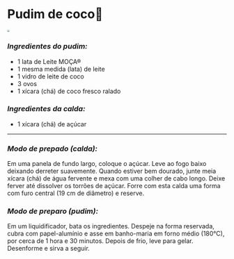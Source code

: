 # Pudim de coco:cake:

 

<img src="C:\Users\fran\Downloads\290892_original.webp" style="zoom:33%;" />



### *Ingredientes do pudim:*

- 1 lata de Leite MOÇA®
- 1 mesma medida (lata) de leite                                                        
- 1 vidro de leite de coco
- 3 ovos
- 1 xícara (chá) de coco fresco ralado



### *Ingredientes da calda:*

- 1 xícara (chá) de açúcar

------

### *Modo de prepado (calda):*

Em uma panela de fundo largo, coloque o açúcar. Leve ao fogo baixo deixando derreter suavemente. Quando estiver bem dourado, junte meia xícara (chá) de água fervente e mexa com uma colher de cabo longo. Deixe ferver até dissolver os torrões de açúcar. Forre com esta calda uma forma com furo central (19 cm de diâmetro) e reserve.

### *Modo de preparo (pudim):*

Em um liquidificador, bata os ingredientes. Despeje na forma reservada, cubra com papel-alumínio e asse em banho-maria em forno médio (180°C), por cerca de 1 hora e 30 minutos. Depois de frio, leve para gelar. Desenforme e sirva a seguir.

